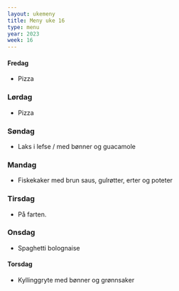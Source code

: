 ```yaml
---
layout: ukemeny
title: Meny uke 16
type: menu
year: 2023
week: 16
---
```


#### Fredag

- Pizza

### Lørdag

- Pizza

### Søndag

- Laks i lefse / med bønner og guacamole

### Mandag

- Fiskekaker med brun saus, gulrøtter, erter og poteter

### Tirsdag

- På farten.

### Onsdag

- Spaghetti bolognaise

#### Torsdag

- Kyllinggryte med bønner og grønnsaker
